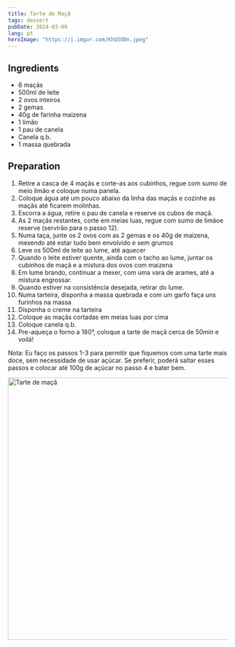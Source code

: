 ```yaml
---
title: Tarte de Maçã
tags: dessert
pubDate: 2024-03-09
lang: pt
heroImage: "https://i.imgur.com/KhQ5ODn.jpeg"
---
```


## Ingredients

- 6 maçãs
- 500ml de leite
- 2 ovos inteiros
- 2 gemas
- 40g de farinha maizena
- 1 limão
- 1 pau de canela
- Canela q.b.
- 1 massa quebrada


## Preparation

1. Retire a casca de 4 maçãs e corte-as aos cubinhos, regue com sumo de meio limão e coloque numa panela.
2. Coloque água até um pouco abaixo da linha das maçãs e cozinhe as maçãs até ficarem molinhas.
3. Escorra a água, retire o pau de canela e reserve os cubos de maçã.
4. As 2 maçãs restantes, corte em meias luas, regue com sumo de limãoe reserve (servirão para o passo 12).
5. Numa taça, junte os 2 ovos com as 2 gemas e os 40g de maizena, mexendo até estar tudo bem envolvido e sem grumos
6. Leve os 500ml de leite ao lume, até aquecer
7. Quando o leite estiver quente, ainda com o tacho ao lume, juntar os cubinhos de maçã e a mistura dos ovos com maizena
8. Em lume brando, continuar a mexer, com uma vara de arames, até a mistura engrossar.
9. Quando estiver na consistência desejada, retirar do lume.
10. Numa tarteira, disponha a massa quebrada e com um garfo faça uns furinhos na massa
11. Disponha o creme na tarteira
12. Coloque as maçãs cortadas em meias luas por cima
13. Coloque canela q.b.
14. Pre-aqueça o forno a 180°, coloque a tarte de maçã cerca de 50min e voilá!


Nota: Eu faço os passos 1-3 para permitir que fiquemos com uma tarte mais doce, sem necessidade de usar açúcar. Se preferir, poderá saltar esses passos e colocar até 100g de açúcar no passo 4 e bater bem.

<img src="https://i.imgur.com/KhQ5ODn.jpeg" alt="Tarte de maçã" width="600">
